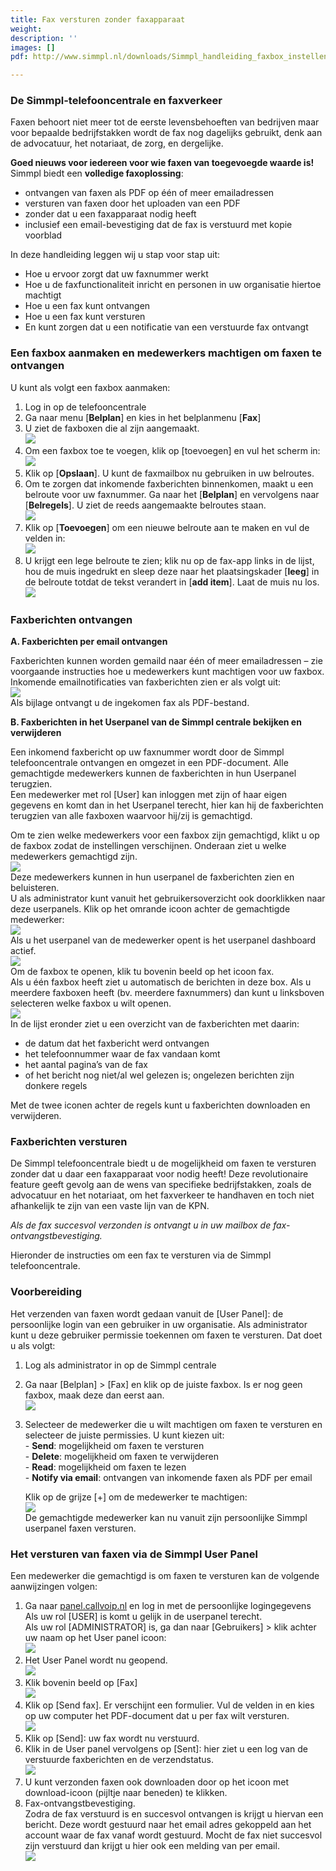 ```yaml
---
title: Fax versturen zonder faxapparaat
weight: 
description: ''
images: []
pdf: http://www.simmpl.nl/downloads/Simmpl_handleiding_faxbox_instellen_ontvangen_versturen.pdf

---
```

<h3>De Simmpl-telefooncentrale en faxverkeer</h3>

Faxen behoort niet meer tot de eerste levensbehoeften van bedrijven maar voor bepaalde bedrijfstakken wordt de fax nog dagelijks gebruikt, denk aan de advocatuur, het notariaat, de zorg, en dergelijke.

**Goed nieuws voor iedereen voor wie faxen van toegevoegde waarde is!**  
Simmpl biedt een **volledige faxoplossing**:

* ontvangen van faxen als PDF op één of meer emailadressen
* versturen van faxen door het uploaden van een PDF
* zonder dat u een faxapparaat nodig heeft
* inclusief een email-bevestiging dat de fax is verstuurd met kopie voorblad

In deze handleiding leggen wij u stap voor stap uit:

* Hoe u ervoor zorgt dat uw faxnummer werkt
* Hoe u de faxfunctionaliteit inricht en personen in uw organisatie hiertoe machtigt
* Hoe u een fax kunt ontvangen
* Hoe u een fax kunt versturen
* En kunt zorgen dat u een notificatie van een verstuurde fax ontvangt

<h3>Een faxbox aanmaken en medewerkers machtigen om faxen te ontvangen</h3>

U kunt als volgt een faxbox aanmaken:

1. Log in op de telefooncentrale
2. Ga naar menu \[**Belplan**\] en kies in het belplanmenu \[**Fax**\]
3. U ziet de faxboxen die al zijn aangemaakt.  
   ![](https://res.cloudinary.com/callvoip/image/upload/v1565340843/voicemail-17_btb1sj.png)
4. Om een faxbox toe te voegen, klik op \[toevoegen\] en vul het scherm in:  
   ![](https://res.cloudinary.com/callvoip/image/upload/v1565340927/voicemail-18_mueaeu.png)
5. Klik op \[**Opslaan**\]. U kunt de faxmailbox nu gebruiken in uw belroutes.
6. Om te zorgen dat inkomende faxberichten binnenkomen, maakt u een belroute voor uw faxnummer. Ga naar het \[**Belplan**\] en vervolgens naar \[**Belregels**\]. U ziet de reeds aangemaakte belroutes staan.  
   ![](https://res.cloudinary.com/callvoip/image/upload/v1565341087/voicemail-19_ddgmnk.png)
7. Klik op \[**Toevoegen**\] om een nieuwe belroute aan te maken en vul de velden in:  
   ![](https://res.cloudinary.com/callvoip/image/upload/v1565341178/voicemail-20_w8spus.png)
8. U krijgt een lege belroute te zien; klik nu op de fax-app links in de lijst, hou de muis ingedrukt en sleep deze naar het plaatsingskader \[**leeg**\] in de belroute totdat de tekst verandert in \[**add item**\]. Laat de muis nu los.  
   ![](https://res.cloudinary.com/callvoip/image/upload/v1565341252/voicemail-21_luz9ue.png)

<h3>Faxberichten ontvangen</h3>

**A. Faxberichten per email ontvangen**

Faxberichten kunnen worden gemaild naar één of meer emailadressen – zie voorgaande instructies hoe u medewerkers kunt machtigen voor uw faxbox.   
Inkomende emailnotificaties van faxberichten zien er als volgt uit:  
![](https://res.cloudinary.com/callvoip/image/upload/v1565341418/voicemail-22_oexcn8.png)  
Als bijlage ontvangt u de ingekomen fax als PDF-bestand.

**B. Faxberichten in het Userpanel van de Simmpl centrale bekijken en verwijderen**

Een inkomend faxbericht op uw faxnummer wordt door de Simmpl telefooncentrale ontvangen en omgezet in een PDF-document. Alle gemachtigde medewerkers kunnen de faxberichten in hun Userpanel terugzien.  
Een medewerker met rol \[User\] kan inloggen met zijn of haar eigen gegevens en komt dan in het Userpanel terecht, hier kan hij de faxberichten terugzien van alle faxboxen waarvoor hij/zij is gemachtigd.

Om te zien welke medewerkers voor een faxbox zijn gemachtigd, klikt u op de faxbox zodat de instellingen verschijnen. Onderaan ziet u welke medewerkers gemachtigd zijn.  
![](https://res.cloudinary.com/callvoip/image/upload/v1565341534/voicemail-23_bo0grf.png)  
Deze medewerkers kunnen in hun userpanel de faxberichten zien en beluisteren.   
U als administrator kunt vanuit het gebruikersoverzicht ook doorklikken naar deze userpanels. Klik op het omrande icoon achter de gemachtigde medewerker:  
![](https://res.cloudinary.com/callvoip/image/upload/v1565341593/voicemail-24_ypmlhi.png)  
Als u het userpanel van de medewerker opent is het userpanel dashboard actief.  
![](https://res.cloudinary.com/callvoip/image/upload/v1565341646/voicemail-25_zvek9f.png)  
Om de faxbox te openen, klik tu bovenin beeld op het icoon fax.  
Als u één faxbox heeft ziet u automatisch de berichten in deze box. Als u meerdere faxboxen heeft (bv. meerdere faxnummers) dan kunt u linksboven selecteren welke faxbox u wilt openen.  
![](https://res.cloudinary.com/callvoip/image/upload/v1565341718/voicemail-26_f6xoid.png)  
In de lijst eronder ziet u een overzicht van de faxberichten met daarin:

* de datum dat het faxbericht werd ontvangen
* het telefoonnummer waar de fax vandaan komt
* het aantal pagina’s van de fax
* of het bericht nog niet/al wel gelezen is; ongelezen berichten zijn donkere regels

Met de twee iconen achter de regels kunt u faxberichten downloaden en verwijderen.

<h3>Faxberichten versturen</h3>

De Simmpl telefooncentrale biedt u de mogelijkheid om faxen te versturen zonder dat u daar een faxapparaat voor nodig heeft! Deze revolutionaire feature geeft gevolg aan de wens van specifieke bedrijfstakken, zoals de advocatuur en het notariaat, om het faxverkeer te handhaven en toch niet afhankelijk te zijn van een vaste lijn van de KPN.

_Als de fax succesvol verzonden is ontvangt u in uw mailbox de fax-ontvangstbevestiging._

Hieronder de instructies om een fax te versturen via de Simmpl telefooncentrale.

<h3>Voorbereiding</h3>

Het verzenden van faxen wordt gedaan vanuit de \[User Panel\]: de persoonlijke login van een gebruiker in uw organisatie. Als administrator kunt u deze gebruiker permissie toekennen om faxen te versturen. Dat doet u als volgt:

1. Log als administrator in op de Simmpl centrale
2. Ga naar \[Belplan\] > \[Fax\] en klik op de juiste faxbox. Is er nog geen faxbox, maak deze dan eerst aan.  
   ![](https://res.cloudinary.com/callvoip/image/upload/v1565341930/voicemail-27_r5t9qf.png)
3. Selecteer de medewerker die u wilt machtigen om faxen te versturen en selecteer de juiste permissies. U kunt kiezen uit:  
   \- **Send**: mogelijkheid om faxen te versturen  
   \- **Delete**: mogelijkheid om faxen te verwijderen  
   \- **Read**: mogelijkheid om faxen te lezen  
   \- **Notify via email**: ontvangen van inkomende faxen als PDF per email  
     
   Klik op de grijze \[+\] om de medewerker te machtigen:  
   ![](https://res.cloudinary.com/callvoip/image/upload/v1565342497/voicemail-28_ev2r4w.png)  
   De gemachtigde medewerker kan nu vanuit zijn persoonlijke Simmpl userpanel faxen versturen.

<h3>Het versturen van faxen via de Simmpl User Panel</h3>

Een medewerker die gemachtigd is om faxen te versturen kan de volgende aanwijzingen volgen:

1. Ga naar <a href="https://panel.callvoip.nl/login/panel" target="_blank">panel.callvoip.nl</a> en log in met de persoonlijke logingegevens  
   Als uw rol \[USER\] is komt u gelijk in de userpanel terecht.  
   Als uw rol \[ADMINISTRATOR\] is, ga dan naar \[Gebruikers\] > klik achter uw naam op het User panel icoon:  
   ![](https://res.cloudinary.com/callvoip/image/upload/v1565342670/voicemail-29_qobfc4.png)
2. Het User Panel wordt nu geopend.  
   ![](https://res.cloudinary.com/callvoip/image/upload/v1565342726/voicemail-30_mqfjdz.png)
3. Klik bovenin beeld op \[Fax\]  
   ![](https://res.cloudinary.com/callvoip/image/upload/v1565342818/voicemail-31_upsejd.png)
4. Klik op \[Send fax\]. Er verschijnt een formulier. Vul de velden in en kies op uw computer het PDF-document dat u per fax wilt versturen.  
   ![](https://res.cloudinary.com/callvoip/image/upload/v1565342890/voicemail-32_ojxwqv.png)
5. Klik op \[Send\]: uw fax wordt nu verstuurd.
6. Klik in de User panel vervolgens op \[Sent\]: hier ziet u een log van de verstuurde faxberichten en de verzendstatus.  
   ![](https://res.cloudinary.com/callvoip/image/upload/v1565343066/voicemail-33_u2xoea.png)
7. U kunt verzonden faxen ook downloaden door op het icoon met download-icoon (pijltje naar beneden) te klikken.
8. Fax-ontvangstbevestiging.   
   Zodra de fax verstuurd is en succesvol ontvangen is krijgt u hiervan een bericht. Deze wordt gestuurd naar het email adres gekoppeld aan het account waar de fax vanaf wordt gestuurd. Mocht de fax niet succesvol zijn verstuurd dan krijgt u hier ook een melding van per email.  
   ![](https://res.cloudinary.com/callvoip/image/upload/v1565343198/voicemail-34_cschaq.png)